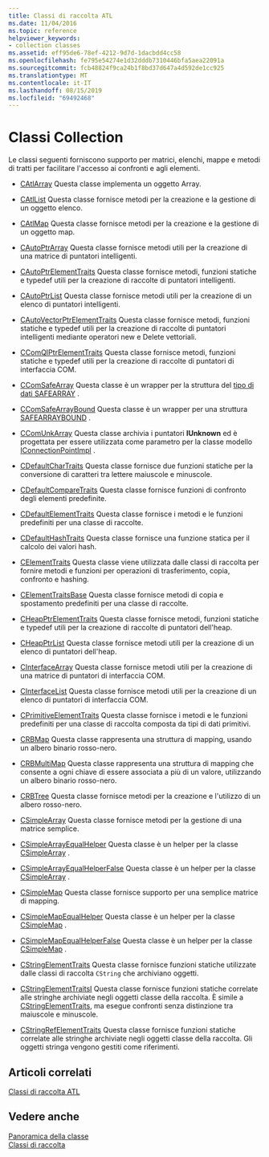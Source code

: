 ```yaml
---
title: Classi di raccolta ATL
ms.date: 11/04/2016
ms.topic: reference
helpviewer_keywords:
- collection classes
ms.assetid: eff95de6-78ef-4212-9d7d-1dacbdd4cc58
ms.openlocfilehash: fe795e54274e1d32dddb7310446bfa5aea22091a
ms.sourcegitcommit: fcb48824f9ca24b1f8bd37d647a4d592de1cc925
ms.translationtype: MT
ms.contentlocale: it-IT
ms.lasthandoff: 08/15/2019
ms.locfileid: "69492468"
---
```

# <a name="collection-classes"></a>Classi Collection

Le classi seguenti forniscono supporto per matrici, elenchi, mappe e metodi di tratti per facilitare l'accesso ai confronti e agli elementi.

- [CAtlArray](../atl/reference/catlarray-class.md) Questa classe implementa un oggetto Array.

- [CAtlList](../atl/reference/catllist-class.md) Questa classe fornisce metodi per la creazione e la gestione di un oggetto elenco.

- [CAtlMap](../atl/reference/catlmap-class.md) Questa classe fornisce metodi per la creazione e la gestione di un oggetto map.

- [CAutoPtrArray](../atl/reference/cautoptrarray-class.md) Questa classe fornisce metodi utili per la creazione di una matrice di puntatori intelligenti.

- [CAutoPtrElementTraits](../atl/reference/cautoptrelementtraits-class.md) Questa classe fornisce metodi, funzioni statiche e typedef utili per la creazione di raccolte di puntatori intelligenti.

- [CAutoPtrList](../atl/reference/cautoptrlist-class.md) Questa classe fornisce metodi utili per la creazione di un elenco di puntatori intelligenti.

- [CAutoVectorPtrElementTraits](../atl/reference/cautovectorptrelementtraits-class.md) Questa classe fornisce metodi, funzioni statiche e typedef utili per la creazione di raccolte di puntatori intelligenti mediante operatori new e Delete vettoriali.

- [CComQIPtrElementTraits](../atl/reference/ccomqiptrelementtraits-class.md) Questa classe fornisce metodi, funzioni statiche e typedef utili per la creazione di raccolte di puntatori di interfaccia COM.

- [CComSafeArray](../atl/reference/ccomsafearray-class.md) Questa classe è un wrapper per la struttura del [tipo di dati SAFEARRAY](/windows/win32/api/oaidl/ns-oaidl-tagsafearray) .

- [CComSafeArrayBound](../atl/reference/ccomsafearraybound-class.md) Questa classe è un wrapper per una struttura [SAFEARRAYBOUND](/windows/win32/api/oaidl/ns-oaidl-tagsafearraybound) .

- [CComUnkArray](../atl/reference/ccomunkarray-class.md) Questa classe archivia i puntatori **IUnknown** ed è progettata per essere utilizzata come parametro per la classe modello [IConnectionPointImpl](../atl/reference/iconnectionpointimpl-class.md) .

- [CDefaultCharTraits](../atl/reference/cdefaultchartraits-class.md) Questa classe fornisce due funzioni statiche per la conversione di caratteri tra lettere maiuscole e minuscole.

- [CDefaultCompareTraits](../atl/reference/cdefaultcomparetraits-class.md) Questa classe fornisce funzioni di confronto degli elementi predefinite.

- [CDefaultElementTraits](../atl/reference/cdefaultelementtraits-class.md) Questa classe fornisce i metodi e le funzioni predefiniti per una classe di raccolte.

- [CDefaultHashTraits](../atl/reference/cdefaulthashtraits-class.md) Questa classe fornisce una funzione statica per il calcolo dei valori hash.

- [CElementTraits](../atl/reference/celementtraits-class.md) Questa classe viene utilizzata dalle classi di raccolta per fornire metodi e funzioni per operazioni di trasferimento, copia, confronto e hashing.

- [CElementTraitsBase](../atl/reference/celementtraitsbase-class.md) Questa classe fornisce metodi di copia e spostamento predefiniti per una classe di raccolte.

- [CHeapPtrElementTraits](../atl/reference/cheapptrelementtraits-class.md) Questa classe fornisce metodi, funzioni statiche e typedef utili per la creazione di raccolte di puntatori dell'heap.

- [CHeapPtrList](../atl/reference/cheapptrlist-class.md) Questa classe fornisce metodi utili per la creazione di un elenco di puntatori dell'heap.

- [CInterfaceArray](../atl/reference/cinterfacearray-class.md) Questa classe fornisce metodi utili per la creazione di una matrice di puntatori di interfaccia COM.

- [CInterfaceList](../atl/reference/cinterfacelist-class.md) Questa classe fornisce metodi utili per la creazione di un elenco di puntatori di interfaccia COM.

- [CPrimitiveElementTraits](../atl/reference/cprimitiveelementtraits-class.md) Questa classe fornisce i metodi e le funzioni predefiniti per una classe di raccolta composta da tipi di dati primitivi.

- [CRBMap](../atl/reference/crbmap-class.md) Questa classe rappresenta una struttura di mapping, usando un albero binario rosso-nero.

- [CRBMultiMap](../atl/reference/crbmultimap-class.md) Questa classe rappresenta una struttura di mapping che consente a ogni chiave di essere associata a più di un valore, utilizzando un albero binario rosso-nero.

- [CRBTree](../atl/reference/crbtree-class.md) Questa classe fornisce metodi per la creazione e l'utilizzo di un albero rosso-nero.

- [CSimpleArray](../atl/reference/csimplearray-class.md) Questa classe fornisce metodi per la gestione di una matrice semplice.

- [CSimpleArrayEqualHelper](../atl/reference/csimplearrayequalhelper-class.md) Questa classe è un helper per la classe [CSimpleArray](../atl/reference/csimplearray-class.md) .

- [CSimpleArrayEqualHelperFalse](../atl/reference/csimplearrayequalhelperfalse-class.md) Questa classe è un helper per la classe [CSimpleArray](../atl/reference/csimplearray-class.md) .

- [CSimpleMap](../atl/reference/csimplemap-class.md) Questa classe fornisce supporto per una semplice matrice di mapping.

- [CSimpleMapEqualHelper](../atl/reference/csimplemapequalhelper-class.md) Questa classe è un helper per la classe [CSimpleMap](../atl/reference/csimplemap-class.md) .

- [CSimpleMapEqualHelperFalse](../atl/reference/csimplemapequalhelperfalse-class.md) Questa classe è un helper per la classe [CSimpleMap](../atl/reference/csimplemap-class.md) .

- [CStringElementTraits](../atl/reference/cstringelementtraits-class.md) Questa classe fornisce funzioni statiche utilizzate dalle classi di raccolta `CString` che archiviano oggetti.

- [CStringElementTraitsI](../atl/reference/cstringelementtraitsi-class.md) Questa classe fornisce funzioni statiche correlate alle stringhe archiviate negli oggetti classe della raccolta. È simile a [CStringElementTraits](../atl/reference/cstringelementtraits-class.md), ma esegue confronti senza distinzione tra maiuscole e minuscole.

- [CStringRefElementTraits](../atl/reference/cstringrefelementtraits-class.md) Questa classe fornisce funzioni statiche correlate alle stringhe archiviate negli oggetti classe della raccolta. Gli oggetti stringa vengono gestiti come riferimenti.

## <a name="related-articles"></a>Articoli correlati

[Classi di raccolta ATL](../atl/atl-collection-classes.md)

## <a name="see-also"></a>Vedere anche

[Panoramica della classe](../atl/atl-class-overview.md)<br/>
[Classi di raccolta](../atl/atl-collection-classes.md)

